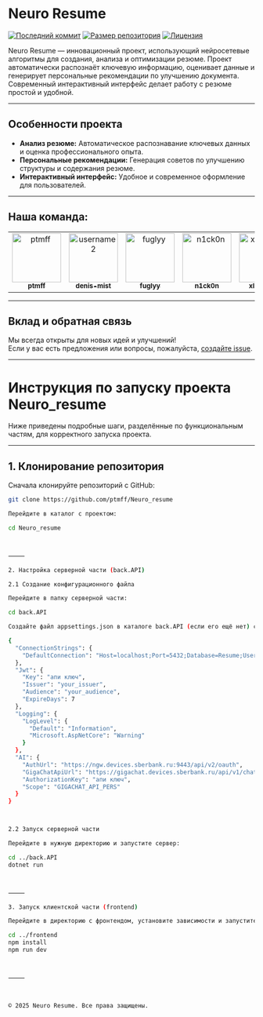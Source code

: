 # Neuro Resume

[![Последний коммит](https://img.shields.io/github/last-commit/ptmff/neuro_resume?style=flat-square)](https://github.com/ptmff/neuro_resume/commits/main)
[![Размер репозитория](https://img.shields.io/github/repo-size/ptmff/neuro_resume?style=flat-square)](https://github.com/ptmff/neuro_resume)
[![Лицензия](https://img.shields.io/github/license/ptmff/neuro_resume?style=flat-square)](LICENSE)

Neuro Resume — инновационный проект, использующий нейросетевые алгоритмы для создания, анализа и оптимизации резюме. Проект автоматически распознаёт ключевую информацию, оценивает данные и генерирует персональные рекомендации по улучшению документа. Современный интерактивный интерфейс делает работу с резюме простой и удобной.

---

## Особенности проекта

- **Анализ резюме:** Автоматическое распознавание ключевых данных и оценка профессионального опыта.
- **Персональные рекомендации:** Генерация советов по улучшению структуры и содержания резюме.
- **Интерактивный интерфейс:** Удобное и современное оформление для пользователей.

---

## Наша команда:

<table>
  <tr>
    <td align="center">
      <a href="https://github.com/ptmff">
        <img src="https://github.com/ptmff.png" width="100px;" alt="ptmff"/><br />
        <sub><b>ptmff</b></sub>
      </a>
    </td>
    <td align="center">
      <a href="https://github.com/denis-mist">
        <img src="https://github.com/denis-mist.png" width="100px;" alt="username2"/><br />
        <sub><b>denis-mist</b></sub>
      </a>
    </td>
    <td align="center">
      <a href="https://github.com/fuglyy">
        <img src="https://github.com/fuglyy.png" width="100px;" alt="fuglyy"/><br />
        <sub><b>fuglyy</b></sub>
      </a>
    </td>
    <td align="center">
      <a href="https://github.com/n1ck0n">
        <img src="https://github.com/n1ck0n.png" width="100px;" alt="n1ck0n"/><br />
        <sub><b>n1ck0n</b></sub>
      </a>
    </td>
    <td align="center">
      <a href="https://github.com/xle6yc3k">
        <img src="https://github.com/xle6yc3k.png" width="100px;" alt="xle6yc3k"/><br />
        <sub><b>xle6yc3k</b></sub>
      </a>
    </td>
  </tr>
</table>


---

## Вклад и обратная связь

Мы всегда открыты для новых идей и улучшений!  
Если у вас есть предложения или вопросы, пожалуйста, [создайте issue](https://github.com/ptmff/neuro_resume/issues).

---

# Инструкция по запуску проекта Neuro_resume

Ниже приведены подробные шаги, разделённые по функциональным частям, для корректного запуска проекта.

---

## 1. Клонирование репозитория

Сначала клонируйте репозиторий с GitHub:

```bash
git clone https://github.com/ptmff/Neuro_resume

Перейдите в каталог с проектом:

cd Neuro_resume



⸻

2. Настройка серверной части (back.API)

2.1 Создание конфигурационного файла

Перейдите в папку серверной части:

cd back.API

Создайте файл appsettings.json в каталоге back.API (если его ещё нет) со следующим примерным содержимым:

{
  "ConnectionStrings": {
    "DefaultConnection": "Host=localhost;Port=5432;Database=Resume;Username=postgres;Password=пароль"
  },
  "Jwt": {
    "Key": "апи ключ",
    "Issuer": "your_issuer",
    "Audience": "your_audience",
    "ExpireDays": 7
  },
  "Logging": {
    "LogLevel": {
      "Default": "Information",
      "Microsoft.AspNetCore": "Warning"
    }
  },
  "AI": {
    "AuthUrl": "https://ngw.devices.sberbank.ru:9443/api/v2/oauth",
    "GigaChatApiUrl": "https://gigachat.devices.sberbank.ru/api/v1/chat/completions",
    "AuthorizationKey": "апи ключ",
    "Scope": "GIGACHAT_API_PERS"
  }
}



2.2 Запуск серверной части

Перейдите в нужную директорию и запустите сервер:

cd ../back.API
dotnet run



⸻

3. Запуск клиентской части (frontend)

Перейдите в директорию с фронтендом, установите зависимости и запустите сервер разработки:

cd ../frontend
npm install
npm run dev



⸻



© 2025 Neuro Resume. Все права защищены.


